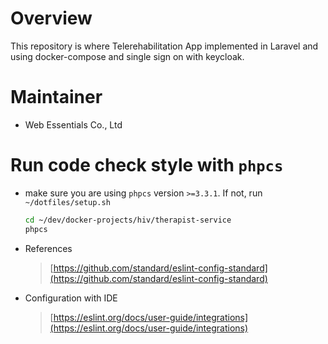 # Overview

This repository is where Telerehabilitation App implemented in Laravel and using docker-compose and single sign on with keycloak.

# Maintainer

* Web Essentials Co., Ltd

# Run code check style with `phpcs`

* make sure you are using `phpcs` version `>=3.3.1`. If not, run `~/dotfiles/setup.sh`

    ```bash
    cd ~/dev/docker-projects/hiv/therapist-service
    phpcs
    ```

* References

  > [https://github.com/standard/eslint-config-standard](https://github.com/standard/eslint-config-standard)

* Configuration with IDE

  > [https://eslint.org/docs/user-guide/integrations](https://eslint.org/docs/user-guide/integrations)
